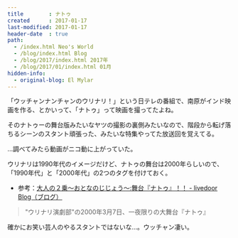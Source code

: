 ```yaml
---
title        : ナトゥ
created      : 2017-01-17
last-modified: 2017-01-17
header-date  : true
path:
  - /index.html Neo's World
  - /blog/index.html Blog
  - /blog/2017/index.html 2017年
  - /blog/2017/01/index.html 01月
hidden-info:
  - original-blog: El Mylar
---
```


「ウッチャンナンチャンのウリナリ！」という日テレの番組で、南原がインド映画を作る、とかいって、「ナトゥ」って映画を撮ってたよね。

そのナトゥーの舞台版みたいなヤツの撮影の裏側みたいなので、階段から転げ落ちるシーンのスタント頑張った、みたいな特集やってた放送回を覚えてる。

…調べてみたら動画がニコ動に上がっていた。

ウリナリは1990年代のイメージだけど、ナトゥの舞台は2000年らしいので、「1990年代」と「2000年代」の2つのタグを付けておく。

- 参考：[大人の２乗〜おとなのじじょう〜:舞台『ナトゥ』！！ - livedoor Blog（ブログ）](http://blog.livedoor.jp/vivivi777/archives/50641537.html)

> "ウリナリ演劇部"の2000年3月7日、一夜限りの大舞台『ナトゥ』

確かにお笑い芸人のやるスタントではないな…。ウッチャン凄い。
